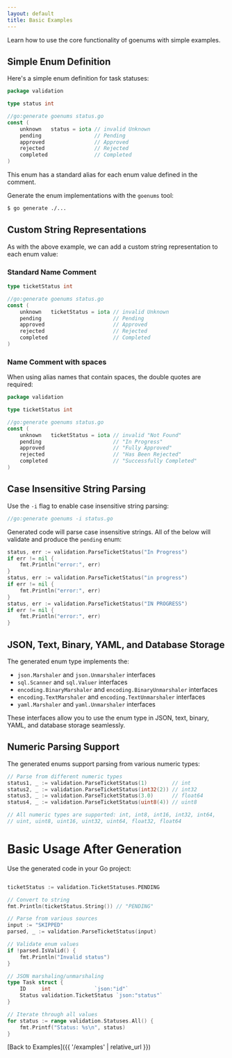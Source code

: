 ```yaml
---
layout: default
title: Basic Examples
---
```


Learn how to use the core functionality of goenums with simple examples.

## Simple Enum Definition

Here's a simple enum definition for task statuses:

```go
package validation

type status int

//go:generate goenums status.go
const (
    unknown   status = iota // invalid Unknown
    pending                 // Pending
    approved                // Approved
    rejected                // Rejected
    completed               // Completed
)
```

This enum has a standard alias for each enum value defined in the comment.

Generate the enum implementations with the `goenums` tool:

```bash
$ go generate ./...
```

## Custom String Representations

As with the above example, we can add a custom string representation to each enum value:

### Standard Name Comment

```go
type ticketStatus int

//go:generate goenums status.go
const (
    unknown   ticketStatus = iota // invalid Unknown
    pending                       // Pending
    approved                      // Approved
    rejected                      // Rejected
    completed                     // Completed
)
```

### Name Comment with spaces
When using alias names that contain spaces, the double quotes are required:
```go
package validation

type ticketStatus int

//go:generate goenums status.go
const (
    unknown   ticketStatus = iota // invalid "Not Found"
    pending                       // "In Progress"
    approved                      // "Fully Approved"
    rejected                      // "Has Been Rejected"
    completed                     // "Successfully Completed"
)
```

## Case Insensitive String Parsing

Use the `-i` flag to enable case insensitive string parsing:

```go
//go:generate goenums -i status.go
```

Generated code will parse case insensitive strings. All of the below will validate and produce the `pending` enum:

```go
status, err := validation.ParseTicketStatus("In Progress")
if err != nil {
    fmt.Println("error:", err)
}
status, err := validation.ParseTicketStatus("in progress")
if err != nil {
    fmt.Println("error:", err)
}
status, err := validation.ParseTicketStatus("IN PROGRESS")
if err != nil {
    fmt.Println("error:", err)
}
```

## JSON, Text, Binary, YAML, and Database Storage

The generated enum type implements the:

* `json.Marshaler` and `json.Unmarshaler` interfaces
* `sql.Scanner` and `sql.Valuer` interfaces
* `encoding.BinaryMarshaler` and `encoding.BinaryUnmarshaler` interfaces
* `encoding.TextMarshaler` and `encoding.TextUnmarshaler` interfaces
* `yaml.Marshaler` and `yaml.Unmarshaler` interfaces

These interfaces allow you to use the enum type in JSON, text, binary, YAML, and database storage seamlessly.

## Numeric Parsing Support

The generated enums support parsing from various numeric types:

```go
// Parse from different numeric types
status1, _ := validation.ParseTicketStatus(1)        // int
status2, _ := validation.ParseTicketStatus(int32(2)) // int32
status3, _ := validation.ParseTicketStatus(3.0)      // float64
status4, _ := validation.ParseTicketStatus(uint8(4)) // uint8

// All numeric types are supported: int, int8, int16, int32, int64,
// uint, uint8, uint16, uint32, uint64, float32, float64
```

# Basic Usage After Generation

Use the generated code in your Go project:

```go

ticketStatus := validation.TicketStatuses.PENDING

// Convert to string
fmt.Println(ticketStatus.String()) // "PENDING"

// Parse from various sources
input := "SKIPPED"
parsed, _ := validation.ParseTicketStatus(input)

// Validate enum values
if !parsed.IsValid() {
    fmt.Println("Invalid status")
}

// JSON marshaling/unmarshaling
type Task struct {
    ID     int              `json:"id"`
    Status validation.TicketStatus `json:"status"`
}

// Iterate through all values
for status := range validation.Statuses.All() {
    fmt.Printf("Status: %s\n", status)
}
```

[Back to Examples]({{ '/examples' | relative_url }})